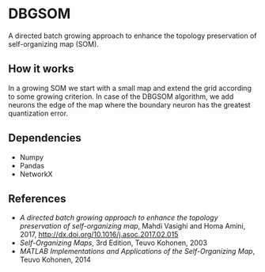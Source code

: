# DBGSOM
A directed batch growing approach to enhance the topology preservation of self-organizing map (SOM).

## How it works
In a growing SOM we start with a small map and extend the grid according to some growing criterion. In case of the DBGSOM algorithm, we add neurons the edge of the map where the boundary neuron has the greatest quantization error.

## Dependencies
- Numpy
- Pandas
- NetworkX

## References
- _A directed batch growing approach to enhance the topology preservation of self-organizing map_, Mahdi Vasighi and Homa Amini, 2017, http://dx.doi.org/10.1016/j.asoc.2017.02.015
- _Self-Organizing Maps_, 3rd Edition, Teuvo Kohonen, 2003
- _MATLAB Implementations and Applications of the Self-Organizing Map_, Teuvo Kohonen, 2014
